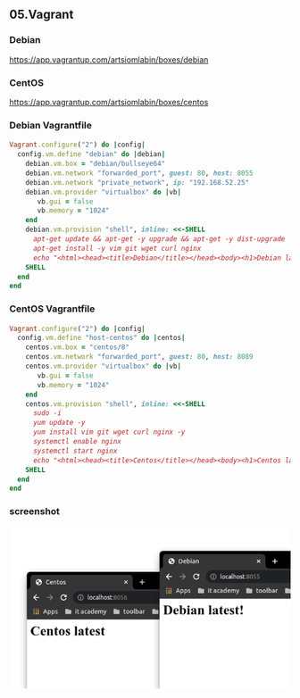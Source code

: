 ## 05.Vagrant

### Debian
https://app.vagrantup.com/artsiomlabin/boxes/debian
### CentOS
https://app.vagrantup.com/artsiomlabin/boxes/centos

### Debian Vagrantfile
```ruby
Vagrant.configure("2") do |config|
  config.vm.define "debian" do |debian|
    debian.vm.box = "debian/bullseye64"
    debian.vm.network "forwarded_port", guest: 80, host: 8055
    debian.vm.network "private_network", ip: "192.168.52.25"
    debian.vm.provider "virtualbox" do |vb|
       vb.gui = false
       vb.memory = "1024"
    end
    debian.vm.provision "shell", inline: <<-SHELL
      apt-get update && apt-get -y upgrade && apt-get -y dist-upgrade
      apt-get install -y vim git wget curl nginx
      echo "<html><head><title>Debian</title></head><body><h1>Debian latest</h1></body></html>" > /var/www/html/index.html
    SHELL
  end
end
```

### CentOS Vagrantfile
```ruby
Vagrant.configure("2") do |config|
  config.vm.define "host-centos" do |centos|
    centos.vm.box = "centos/8"
    centos.vm.network "forwarded_port", guest: 80, host: 8089
    centos.vm.provider "virtualbox" do |vb|
       vb.gui = false
       vb.memory = "1024"
    end
    centos.vm.provision "shell", inline: <<-SHELL
      sudo -i
      yum update -y
      yum install vim git wget curl nginx -y
      systemctl enable nginx
      systemctl start nginx
      echo "<html><head><title>Centos</title></head><body><h1>Centos latest</h1></body></html>" > /var/www/html/index.html
    SHELL
  end
end
```
### screenshot
![alt text](screenshot.png)